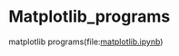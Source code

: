 # Matplotlib_programs
matplotlib programs(file:[matplotlib.ipynb](https://github.com/SharonShakina/Matplotlib_programs/blob/daddc70efecfb1439d95a17714a6eae00ba4c95e/matplotlib.ipynb))
